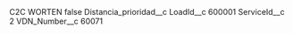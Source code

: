 <?xml version="1.0" encoding="UTF-8"?>
<CustomMetadata xmlns="http://soap.sforce.com/2006/04/metadata" xmlns:xsi="http://www.w3.org/2001/XMLSchema-instance" xmlns:xsd="http://www.w3.org/2001/XMLSchema">
    <label>C2C WORTEN</label>
    <protected>false</protected>
    <values>
        <field>Distancia_prioridad__c</field>
        <value xsi:nil="true"/>
    </values>
    <values>
        <field>LoadId__c</field>
        <value xsi:type="xsd:string">600001</value>
    </values>
    <values>
        <field>ServiceId__c</field>
        <value xsi:type="xsd:string">2</value>
    </values>
    <values>
        <field>VDN_Number__c</field>
        <value xsi:type="xsd:string">60071</value>
    </values>
</CustomMetadata>
